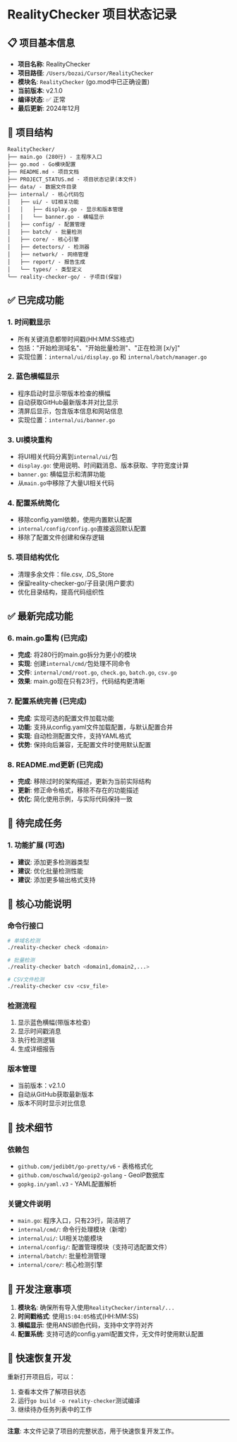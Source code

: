 # RealityChecker 项目状态记录

## 📋 项目基本信息
- **项目名称**: RealityChecker
- **项目路径**: `/Users/bozai/Cursor/RealityChecker`
- **模块名**: `RealityChecker` (go.mod中已正确设置)
- **当前版本**: v2.1.0
- **编译状态**: ✅ 正常
- **最后更新**: 2024年12月

## 📁 项目结构
```
RealityChecker/
├── main.go (280行) - 主程序入口
├── go.mod - Go模块配置
├── README.md - 项目文档
├── PROJECT_STATUS.md - 项目状态记录(本文件)
├── data/ - 数据文件目录
├── internal/ - 核心代码包
│   ├── ui/ - UI相关功能
│   │   ├── display.go - 显示和版本管理
│   │   └── banner.go - 横幅显示
│   ├── config/ - 配置管理
│   ├── batch/ - 批量检测
│   ├── core/ - 核心引擎
│   ├── detectors/ - 检测器
│   ├── network/ - 网络管理
│   ├── report/ - 报告生成
│   └── types/ - 类型定义
└── reality-checker-go/ - 子项目(保留)
```

## ✅ 已完成功能

### 1. 时间戳显示
- 所有关键消息都带时间戳(HH:MM:SS格式)
- 包括："开始检测域名"、"开始批量检测"、"正在检测 [x/y]"
- 实现位置：`internal/ui/display.go` 和 `internal/batch/manager.go`

### 2. 蓝色横幅显示
- 程序启动时显示带版本检查的横幅
- 自动获取GitHub最新版本并对比显示
- 清屏后显示，包含版本信息和网站信息
- 实现位置：`internal/ui/banner.go`

### 3. UI模块重构
- 将UI相关代码分离到`internal/ui/`包
- `display.go`: 使用说明、时间戳消息、版本获取、字符宽度计算
- `banner.go`: 横幅显示和清屏功能
- 从`main.go`中移除了大量UI相关代码

### 4. 配置系统简化
- 移除config.yaml依赖，使用内置默认配置
- `internal/config/config.go`直接返回默认配置
- 移除了配置文件创建和保存逻辑

### 5. 项目结构优化
- 清理多余文件：file.csv, .DS_Store
- 保留reality-checker-go/子目录(用户要求)
- 优化目录结构，提高代码组织性

## ✅ 最新完成功能

### 6. main.go重构 (已完成)
- **完成**: 将280行的main.go拆分为更小的模块
- **实现**: 创建`internal/cmd/`包处理不同命令
- **文件**: `internal/cmd/root.go`, `check.go`, `batch.go`, `csv.go`
- **效果**: main.go现在只有23行，代码结构更清晰

### 7. 配置系统完善 (已完成)
- **完成**: 实现可选的配置文件加载功能
- **功能**: 支持从config.yaml文件加载配置，与默认配置合并
- **实现**: 自动检测配置文件，支持YAML格式
- **优势**: 保持向后兼容，无配置文件时使用默认配置

### 8. README.md更新 (已完成)
- **完成**: 移除过时的架构描述，更新为当前实际结构
- **更新**: 修正命令格式，移除不存在的功能描述
- **优化**: 简化使用示例，与实际代码保持一致

## 🔄 待完成任务

### 1. 功能扩展 (可选)
- **建议**: 添加更多检测器类型
- **建议**: 优化批量检测性能
- **建议**: 添加更多输出格式支持

## 🎯 核心功能说明

### 命令行接口
```bash
# 单域名检测
./reality-checker check <domain>

# 批量检测
./reality-checker batch <domain1,domain2,...>

# CSV文件检测
./reality-checker csv <csv_file>
```

### 检测流程
1. 显示蓝色横幅(带版本检查)
2. 显示时间戳消息
3. 执行检测逻辑
4. 生成详细报告

### 版本管理
- 当前版本：v2.1.0
- 自动从GitHub获取最新版本
- 版本不同时显示对比信息

## 🔧 技术细节

### 依赖包
- `github.com/jedib0t/go-pretty/v6` - 表格格式化
- `github.com/oschwald/geoip2-golang` - GeoIP数据库
- `gopkg.in/yaml.v3` - YAML配置解析

### 关键文件说明
- `main.go`: 程序入口，只有23行，简洁明了
- `internal/cmd/`: 命令行处理模块（新增）
- `internal/ui/`: UI相关功能模块
- `internal/config/`: 配置管理模块（支持可选配置文件）
- `internal/batch/`: 批量检测管理
- `internal/core/`: 核心检测引擎

## 📝 开发注意事项

1. **模块名**: 确保所有导入使用`RealityChecker/internal/...`
2. **时间戳格式**: 使用`15:04:05`格式(HH:MM:SS)
3. **横幅显示**: 使用ANSI颜色代码，支持中文字符对齐
4. **配置系统**: 支持可选的config.yaml配置文件，无文件时使用默认配置

## 🚀 快速恢复开发

重新打开项目后，可以：
1. 查看本文件了解项目状态
2. 运行`go build -o reality-checker`测试编译
3. 继续待办任务列表中的工作

---

**注意**: 本文件记录了项目的完整状态，用于快速恢复开发工作。

